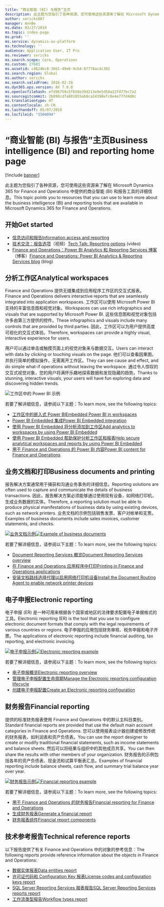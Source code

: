 ```yaml
---
title: “商业智能 (BI) 与报告”主页
description: 此主题为您指引了各种资源，您可使用这些资源来了解在 Microsoft Dynamics 365 for Finance and Operations 中提供的商业智能和报告工具的详细信息。
author: sericks007
manager: AnnBe
ms.date: 03/27/2019
ms.topic: index-page
ms.prod: ''
ms.service: dynamics-ax-platform
ms.technology: ''
audience: Application User, IT Pro
ms.reviewer: sericks
ms.search.scope: Core, Operations
ms.custom: 27681
ms.assetid: c4624bc8-3661-49e6-9cb4-87778acdc302
ms.search.region: Global
ms.author: sericks
ms.search.validFrom: 2016-02-28
ms.dyn365.ops.version: AX 7.0.0
ms.openlocfilehash: efd96759c5fb50e30d213e9e5d58a22fd77bc7a2
ms.sourcegitcommit: 2b890cd7a801055ab0ca24398efc8e4e777d4d8c
ms.translationtype: HT
ms.contentlocale: zh-CN
ms.lasthandoff: 05/07/2019
ms.locfileid: "1504094"
---
```

# <a name="business-intelligence-bi-and-reporting-home-page"></a><span data-ttu-id="cec0e-103">“商业智能 (BI) 与报告”主页</span><span class="sxs-lookup"><span data-stu-id="cec0e-103">Business intelligence (BI) and reporting home page</span></span>

[!include [banner](../includes/banner.md)]

<span data-ttu-id="cec0e-104">此主题为您指引了各种资源，您可使用这些资源来了解在 Microsoft Dynamics 365 for Finance and Operations 中提供的商业智能 (BI) 和报告工具的详细信息。</span><span class="sxs-lookup"><span data-stu-id="cec0e-104">This topic points you to resources that you can use to learn more about the business intelligence (BI) and reporting tools that are available in Microsoft Dynamics 365 for Finance and Operations.</span></span>

## <a name="get-started"></a><span data-ttu-id="cec0e-105">开始</span><span class="sxs-lookup"><span data-stu-id="cec0e-105">Get started</span></span>
- [<span data-ttu-id="cec0e-106">信息访问和报告</span><span class="sxs-lookup"><span data-stu-id="cec0e-106">Information access and reporting</span></span>](information-access-reporting.md)
- <span data-ttu-id="cec0e-107">[技术交流：报告选项](https://www.youtube.com/watch?v=NzZONjKs5xA)（视频）</span><span class="sxs-lookup"><span data-stu-id="cec0e-107">[Tech Talk: Reporting options](https://www.youtube.com/watch?v=NzZONjKs5xA) (video)</span></span>
- <span data-ttu-id="cec0e-108">[Finance and Operations：Power BI Analytics 和 Reporting Services 博客](https://community.dynamics.com/365/financeandoperations/b/powerbianalyticsandreporting)（博客）</span><span class="sxs-lookup"><span data-stu-id="cec0e-108">[Finance and Operations: Power BI Analytics & Reporting Services blog](https://community.dynamics.com/365/financeandoperations/b/powerbianalyticsandreporting) (blog)</span></span>

## <a name="analytical-workspaces"></a><span data-ttu-id="cec0e-109">分析工作区</span><span class="sxs-lookup"><span data-stu-id="cec0e-109">Analytical workspaces</span></span>
<span data-ttu-id="cec0e-110">Finance and Operations 提供无缝集成到应用程序工作区的交互式报表。</span><span class="sxs-lookup"><span data-stu-id="cec0e-110">Finance and Operations delivers interactive reports that are seamlessly integrated into application workspaces.</span></span> <span data-ttu-id="cec0e-111">工作区可以使用 Microsoft Power BI 支持的丰富信息图和视觉对象。</span><span class="sxs-lookup"><span data-stu-id="cec0e-111">Workspaces can use rich infographics and visuals that are supported by Microsoft Power BI.</span></span> <span data-ttu-id="cec0e-112">这些信息图和视觉对象包括许多由第三方提供的控件。</span><span class="sxs-lookup"><span data-stu-id="cec0e-112">These infographics and visuals include many controls that are provided by third parties.</span></span> <span data-ttu-id="cec0e-113">因此，工作区可以为用户提供高度可视化的交互式体验。</span><span class="sxs-lookup"><span data-stu-id="cec0e-113">Therefore, workspaces can provide a highly visual, interactive experience for users.</span></span>

<span data-ttu-id="cec0e-114">用户可以通过单击或触摸页面上的视觉对象来与数据交互。</span><span class="sxs-lookup"><span data-stu-id="cec0e-114">Users can interact with data by clicking or touching visuals on the page.</span></span> <span data-ttu-id="cec0e-115">他们可以查看因果图，并执行简单的模拟操作，无需离开工作区。</span><span class="sxs-lookup"><span data-stu-id="cec0e-115">They can see cause and effect, and do simple what-if operations without leaving the workspace.</span></span> <span data-ttu-id="cec0e-116">通过令人惊叹的交互式视觉对象，您的用户将满怀乐趣地探索数据和发现隐藏的趋势。</span><span class="sxs-lookup"><span data-stu-id="cec0e-116">Thanks to stunning, interactive visuals, your users will have fun exploring data and discovering hidden trends.</span></span>

![工作区中的 Power BI 示例](./media/Power-BI-in-D365-Workspace.png)

<span data-ttu-id="cec0e-118">若要了解详细信息，请参阅以下主题：</span><span class="sxs-lookup"><span data-stu-id="cec0e-118">To learn more, see the following topics:</span></span>

- [<span data-ttu-id="cec0e-119">工作区中的嵌入式 Power BI</span><span class="sxs-lookup"><span data-stu-id="cec0e-119">Embedded Power BI in workspaces</span></span>](embed-power-bi-workspaces.md)
- [<span data-ttu-id="cec0e-120">Power BI Embedded 集成</span><span class="sxs-lookup"><span data-stu-id="cec0e-120">Power BI Embedded integration</span></span>](power-bi-embedded-integration.md)
- [<span data-ttu-id="cec0e-121">使用 Power BI Embedded 将分析添加到工作区</span><span class="sxs-lookup"><span data-stu-id="cec0e-121">Add analytics to workspaces by using Power BI Embedded</span></span>](add-analytics-tab-workspaces.md)
- [<span data-ttu-id="cec0e-122">使用 Power BI Embedded 帮助保护分析工作区和报表</span><span class="sxs-lookup"><span data-stu-id="cec0e-122">Help secure analytical workspaces and reports by using Power BI Embedded</span></span>](secure-analytical-workspaces.md)
- [<span data-ttu-id="cec0e-123">用于 Finance and Operations 的 Power BI 内容</span><span class="sxs-lookup"><span data-stu-id="cec0e-123">Power BI content for Finance and Operations</span></span>](power-bi-home-page.md)

## <a name="business-documents-and-printing"></a><span data-ttu-id="cec0e-124">业务文档和打印</span><span class="sxs-lookup"><span data-stu-id="cec0e-124">Business documents and printing</span></span>
<span data-ttu-id="cec0e-125">报告解决方案通常用于捕获和沟通业务事务的详细信息。</span><span class="sxs-lookup"><span data-stu-id="cec0e-125">Reporting solutions are often used to capture and communicate the details of business transactions.</span></span> <span data-ttu-id="cec0e-126">因此，报告解决方案必须能够通过使用现有设备，如网络打印机，生成业务数据的实体。</span><span class="sxs-lookup"><span data-stu-id="cec0e-126">Therefore, a reporting solution must be able to produce physical manifestations of business data by using existing devices, such as network printers.</span></span> <span data-ttu-id="cec0e-127">业务文档的示例包括销售发票、客户对帐单和支票。</span><span class="sxs-lookup"><span data-stu-id="cec0e-127">Examples of business documents include sales invoices, customer statements, and checks.</span></span>

<span data-ttu-id="cec0e-128">[![业务文档示例](./media/image-of-business-documents-1024x632.png)](./media/image-of-business-documents.png)</span><span class="sxs-lookup"><span data-stu-id="cec0e-128">[![Example of business documents](./media/image-of-business-documents-1024x632.png)](./media/image-of-business-documents.png)</span></span>

<span data-ttu-id="cec0e-129">若要了解详细信息，请参阅以下主题：</span><span class="sxs-lookup"><span data-stu-id="cec0e-129">To learn more, see the following topics:</span></span>

- [<span data-ttu-id="cec0e-130">Document Reporting Services 概览</span><span class="sxs-lookup"><span data-stu-id="cec0e-130">Document Reporting Services overview</span></span>](document-reporting-services.md)
- [<span data-ttu-id="cec0e-131">在 Finance and Operations 应用程序中打印</span><span class="sxs-lookup"><span data-stu-id="cec0e-131">Printing in Finance and Operations applications</span></span>](print-documents.md)
- [<span data-ttu-id="cec0e-132">安装文档路线选择代理以启用网络打印机设备</span><span class="sxs-lookup"><span data-stu-id="cec0e-132">Install the Document Routing Agent to enable network printer devices</span></span>](install-document-routing-agent.md)

## <a name="electronic-reporting"></a><span data-ttu-id="cec0e-133">电子申报</span><span class="sxs-lookup"><span data-stu-id="cec0e-133">Electronic reporting</span></span>
<span data-ttu-id="cec0e-134">电子申报 (ER) 是一种可用来根据各个国家或地区的法律要求配置电子单据格式的工具。</span><span class="sxs-lookup"><span data-stu-id="cec0e-134">Electronic reporting (ER) is the tool that you use to configure electronic document formats that comply with the legal requirements of various countries or regions.</span></span> <span data-ttu-id="cec0e-135">电子申报的应用包括财务审核、税务申报和电子开票。</span><span class="sxs-lookup"><span data-stu-id="cec0e-135">The applications of electronic reporting include financial auditing, tax reporting, and electronic invoicing.</span></span>

<span data-ttu-id="cec0e-136">[![电子申报示例](./media/electronic-reporting-example.png)](./media/electronic-reporting-example.png)</span><span class="sxs-lookup"><span data-stu-id="cec0e-136">[![Electronic reporting example](./media/electronic-reporting-example.png)](./media/electronic-reporting-example.png)</span></span>

<span data-ttu-id="cec0e-137">若要了解详细信息，请参阅以下主题：</span><span class="sxs-lookup"><span data-stu-id="cec0e-137">To learn more, see the following topics:</span></span>

- [<span data-ttu-id="cec0e-138">电子申报概览</span><span class="sxs-lookup"><span data-stu-id="cec0e-138">Electronic reporting overview</span></span>](general-electronic-reporting.md)
- [<span data-ttu-id="cec0e-139">管理电子申报配置生命周期</span><span class="sxs-lookup"><span data-stu-id="cec0e-139">Manage the Electronic reporting configuration lifecycle</span></span>](general-electronic-reporting-manage-configuration-lifecycle.md)
- [<span data-ttu-id="cec0e-140">创建电子申报配置</span><span class="sxs-lookup"><span data-stu-id="cec0e-140">Create an Electronic reporting configuration</span></span>](electronic-reporting-configuration.md)

## <a name="financial-reporting"></a><span data-ttu-id="cec0e-141">财务报告</span><span class="sxs-lookup"><span data-stu-id="cec0e-141">Financial reporting</span></span>
<span data-ttu-id="cec0e-142">提供的标准财务报表使用 Finance and Operations 中的默认主科目类别。</span><span class="sxs-lookup"><span data-stu-id="cec0e-142">Standard financial reports are provided that use the default main account categories in Finance and Operations.</span></span> <span data-ttu-id="cec0e-143">您可以使用报表设计器创建或修改传统的财务报表，如利润表和资产负债表。</span><span class="sxs-lookup"><span data-stu-id="cec0e-143">You can use the report designer to create or modify traditional financial statements, such as income statements and balance sheets.</span></span> <span data-ttu-id="cec0e-144">然后可以将结果与组织中的其他成员共享。</span><span class="sxs-lookup"><span data-stu-id="cec0e-144">You can then share the results with other members of your organization.</span></span> <span data-ttu-id="cec0e-145">财务报告的示例包括各年的资产负债表、现金流和试算平衡表汇总。</span><span class="sxs-lookup"><span data-stu-id="cec0e-145">Examples of financial reporting include balance sheets, cash flow, and summary trial balance year over year.</span></span>

<span data-ttu-id="cec0e-146">[![财务报告示例](./media/financial-reporting-example.png)](./media/financial-reporting-example.png)</span><span class="sxs-lookup"><span data-stu-id="cec0e-146">[![Financial reporting example](./media/financial-reporting-example.png)](./media/financial-reporting-example.png)</span></span>

<span data-ttu-id="cec0e-147">若要了解详细信息，请参阅以下主题：</span><span class="sxs-lookup"><span data-stu-id="cec0e-147">To learn more, see the following topics:</span></span>

- [<span data-ttu-id="cec0e-148">用于 Finance and Operations 的财务报告</span><span class="sxs-lookup"><span data-stu-id="cec0e-148">Financial reporting for Finance and Operations</span></span>](financial-reporting-intro.md)
- [<span data-ttu-id="cec0e-149">生成财务报表</span><span class="sxs-lookup"><span data-stu-id="cec0e-149">Generate a financial report</span></span>](generate-financial-report.md)
- [<span data-ttu-id="cec0e-150">财务报表组件</span><span class="sxs-lookup"><span data-stu-id="cec0e-150">Financial report components</span></span>](financial-report-components.md)

## <a name="technical-reference-reports"></a><span data-ttu-id="cec0e-151">技术参考报告</span><span class="sxs-lookup"><span data-stu-id="cec0e-151">Technical reference reports</span></span>
<span data-ttu-id="cec0e-152">以下报告提供了有关 Finance and Operations 中的对象的参考信息：</span><span class="sxs-lookup"><span data-stu-id="cec0e-152">The following reports provide reference information about the objects in Finance and Operations:</span></span>

- [<span data-ttu-id="cec0e-153">数据实体报表</span><span class="sxs-lookup"><span data-stu-id="cec0e-153">Data entities report</span></span>](../data-entities/data-entities-report.md)
- [<span data-ttu-id="cec0e-154">许可证代码和 Configuration Key 报表</span><span class="sxs-lookup"><span data-stu-id="cec0e-154">License codes and configuration keys report</span></span>](../sysadmin/license-codes-configuration-keys-report.md)
- [<span data-ttu-id="cec0e-155">SQL Server Reporting Services 报表报告</span><span class="sxs-lookup"><span data-stu-id="cec0e-155">SQL Server Reporting Services reports report</span></span>](SSRS-report.md)
- [<span data-ttu-id="cec0e-156">工作流类型报告</span><span class="sxs-lookup"><span data-stu-id="cec0e-156">Workflow types report</span></span>](../../fin-and-ops/organization-administration/workflow-types-report.md)
